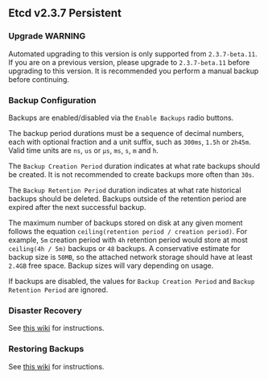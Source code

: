 ## Etcd v2.3.7 Persistent

### Upgrade WARNING

Automated upgrading to this version is only supported from `2.3.7-beta.11`. If you are on a previous version, please upgrade to `2.3.7-beta.11` before upgrading to this version. It is recommended you perform a manual backup before continuing.

### Backup Configuration

Backups are enabled/disabled via the `Enable Backups` radio buttons.

The backup period durations must be a sequence of decimal numbers, each with optional fraction and a unit suffix, such as `300ms`, `1.5h` or `2h45m`. Valid time units are `ns`, `us` or `µs`, `ms`, `s`, `m` and `h`.

The `Backup Creation Period` duration indicates at what rate backups should be created. It is not recommended to create backups more often than `30s`.

The `Backup Retention Period` duration indicates at what rate historical backups should be deleted. Backups outside of the retention period are expired after the next successful backup.

The maximum number of backups stored on disk at any given moment follows the equation `ceiling(retention period / creation period)`. For example, `5m` creation period with `4h` retention period would store at most `ceiling(4h / 5m)` backups or `48` backups. A conservative estimate for backup size is `50MB`, so the attached network storage should have at least `2.4GB` free space. Backup sizes will vary depending on usage.

If backups are disabled, the values for `Backup Creation Period` and `Backup Retention Period` are ignored.

### Disaster Recovery

See [this wiki](https://github.com/rancher/rancher/wiki/Kubernetes-Management#disaster-recovery) for instructions.

### Restoring Backups

See [this wiki](https://github.com/rancher/rancher/wiki/Kubernetes-Management#restoring-backups) for instructions.
